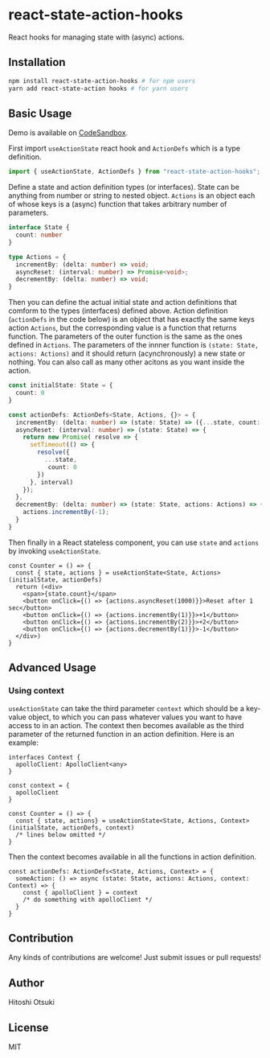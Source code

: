 # react-state-action-hooks

React hooks for managing state with (async) actions.

## Installation

```bash
npm install react-state-action-hooks # for npm users
yarn add react-state-action hooks # for yarn users
```

## Basic Usage
Demo is available on [CodeSandbox](https://codesandbox.io/embed/react-typescript-thsdb?fontsize=14).

First import `useActionState` react hook and `ActionDefs` which is a type definition.

```typescript
import { useActionState, ActionDefs } from "react-state-action-hooks";
```

Define a state and action definition types (or interfaces).
State can be anything from number or string to nested object.
`Actions` is an object each of whose keys is a (async) function that takes arbitrary number of parameters.

```typescript
interface State {
  count: number
}

type Actions = {
  incrementBy: (delta: number) => void;
  asyncReset: (interval: number) => Promise<void>;
  decrementBy: (delta: number) => void;
}
```

Then you can define the actual initial state and action definitions that comform to the types (interfaces) defined above.
Action definition (`actionDefs` in the code below) is an object that has exactly the same keys action `Actions`, but the corresponding value is a function that returns function.
The parameters of the outer function is the same as the ones defined in `Actions`.
The parameters of the innner function is `(state: State, actions: Actions)` and it should return (acynchronously)
a new state or nothing. You can also call as many other acitons as you want inside the action.

```typescript
const initialState: State = {
  count: 0
}

const actionDefs: ActionDefs<State, Actions, {}> = {
  incrementBy: (delta: number) => (state: State) => ({...state, count: state.count + delta}),
  asyncReset: (interval: number) => (state: State) => {
    return new Promise( resolve => {
      setTimeout(() => {
        resolve({
          ...state,
           count: 0
        })
      }, interval)
    });
  },
  decrementBy: (delta: number) => (state: State, actions: Actions) => {
    actions.incrementBy(-1);  
  }
}
```

Then finally in a React stateless component, you can use `state` and `actions` by invoking `useActionState`.

```tsx
const Counter = () => {
  const { state, actions } = useActionState<State, Actions>(initialState, actionDefs)
  return (<div>
    <span>{state.count}</span>
    <button onClick={() => {actions.asyncReset(1000)}}>Reset after 1 sec</button>
    <button onClick={() => {actions.incrementBy(1)}}>+1</button>
    <button onClick={() => {actions.incrementBy(2)}}>+2</button>
    <button onClick={() => {actions.decrementBy(1)}}>-1</button>
  </div>)
}
```

## Advanced Usage

### Using context

`useActionState` can take the third parameter `context` which should be a key-value object, to which
you can pass whatever values you want to have access to in an action.
The context then becomes available as the third parameter of the returned function in an action definition.
Here is an example:

```tsx
interfaces Context {
  apolloClient: ApolloClient<any>
}

const context = {
  apolloClient
}

const Counter = () => {
  const { state, actions} = useActionState<State, Actions, Context>(initialState, actionDefs, context)
  /* lines below omitted */
}
```

Then the context becomes available in all the functions in action definition.

```tsx
const actionDefs: ActionDefs<State, Actions, Context> = {
  someAction: () => async (state: State, actions: Actions, context: Context) => {
    const { apolloClient } = context
    /* do something with apolloClient */
  }
}
```

## Contribution
Any kinds of contributions are welcome!
Just submit issues or pull requests!

## Author
Hitoshi Otsuki

## License
MIT
